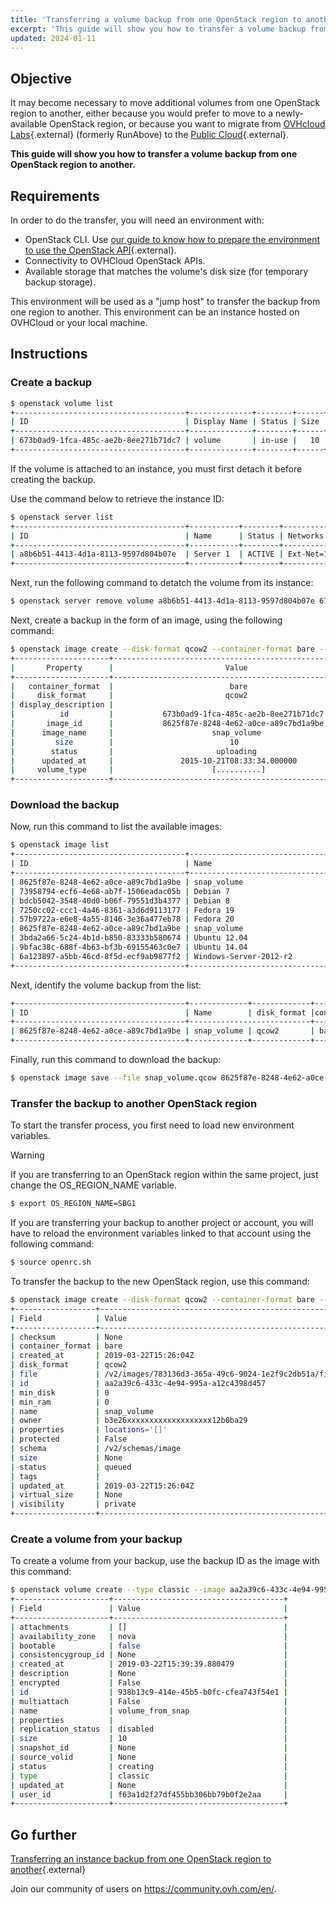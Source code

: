 ```yaml
---
title: 'Transferring a volume backup from one OpenStack region to another'
excerpt: 'This guide will show you how to transfer a volume backup from one OpenStack region to another'
updated: 2024-01-11
---
```


## Objective

It may become necessary to move additional volumes from one OpenStack region to another, either because you would prefer to move to a newly-available OpenStack region, or because you want to migrate from [OVHcloud Labs](https://labs.ovh.com/){.external} (formerly RunAbove) to the [Public Cloud](https://www.ovhcloud.com/en-sg/public-cloud/compute/){.external}.

**This guide will show you how to transfer a volume backup from one OpenStack region to another.**

## Requirements

In order to do the transfer, you will need an environment with:

- OpenStack CLI. Use [our guide to know how to prepare the environment to use the OpenStack API](prepare_the_environment_for_using_the_openstack_api1.){.external}.
- Connectivity to OVHCloud OpenStack APIs.
- Available storage that matches the volume's disk size (for temporary backup storage).

This environment will be used as a "jump host" to transfer the backup from one region to another. This environment can be an instance hosted on OVHCloud or your local machine.

## Instructions

### Create a backup

```sh
$ openstack volume list
+--------------------------------------+--------------+--------+------+----------------------------------+
| ID                                   | Display Name | Status | Size | Attached to                      |
+--------------------------------------+--------------+--------+------+----------------------------------+
| 673b0ad9-1fca-485c-ae2b-8ee271b71dc7 | volume       | in-use |   10 | Attached to Server 1 on /dev/sdb |
+--------------------------------------+--------------+--------+------+----------------------------------+
```

If the volume is attached to an instance, you must first detach it before creating the backup.

Use the command below to retrieve the instance ID:

```sh
$ openstack server list
+--------------------------------------+-----------+--------+------------------------------------------------+----------+--------+
| ID                                   | Name      | Status | Networks                                       | Image    | Flavor |
+--------------------------------------+-----------+--------+--------------------------------------------------------------------+
| a8b6b51-4413-4d1a-8113-9597d804b07e  | Server 1  | ACTIVE | Ext-Net=155.55.55.155, 2607:5300:23x:5000::8d5 | Centos 7 | b2-7   |
+--------------------------------------+-----------+--------+------------------------------------------------+----------+--------+
```

Next, run the following command to detatch the volume from its instance:

```sh
$ openstack server remove volume a8b6b51-4413-4d1a-8113-9597d804b07e 673b0ad9-1fca-485c-ae2b-8ee271b71dc7
```

Next, create a backup in the form of an image, using the following command:

```sh
$ openstack image create --disk-format qcow2 --container-format bare --volume 673b0ad9-1fca-485c-ae2b-8ee271b71dc7 snap_volume
+---------------------+------------------------------------------------------+
|       Property      |                         Value                        |
+---------------------+------------------------------------------------------+
|   container_format  |                          bare                        |
|     disk_format     |                         qcow2                        |
| display_description |                                                      |
|          id         |           673b0ad9-1fca-485c-ae2b-8ee271b71dc7       |
|       image_id      |           8625f87e-8248-4e62-a0ce-a89c7bd1a9be       |
|      image_name     |                      snap_volume                     |
|         size        |                          10                          |
|        status       |                       uploading                      |
|      updated_at     |               2015-10-21T08:33:34.000000             |
|     volume_type     |                      [..........]                    |
+---------------------+------------------------------------------------------+
```

### Download the backup

Now, run this command to list the available images:

```sh
$ openstack image list
+--------------------------------------+--------------------------------+--------+
| ID                                   | Name                           | Status |
+--------------------------------------+--------------------------------+--------+
| 8625f87e-8248-4e62-a0ce-a89c7bd1a9be | snap_volume                    | active |
| 73958794-ecf6-4e68-ab7f-1506eadac05b | Debian 7                       | active |
| bdcb5042-3548-40d0-b06f-79551d3b4377 | Debian 8                       | active |
| 7250cc02-ccc1-4a46-8361-a3d6d9113177 | Fedora 19                      | active |
| 57b9722a-e6e8-4a55-8146-3e36a477eb78 | Fedora 20                      | active |
| 8625f87e-8248-4e62-a0ce-a89c7bd1a9be | snap_volume                    | active |
| 3bda2a66-5c24-4b1d-b850-83333b580674 | Ubuntu 12.04                   | active |
| 9bfac38c-688f-4b63-bf3b-69155463c0e7 | Ubuntu 14.04                   | active |
| 6a123897-a5bb-46cd-8f5d-ecf9ab9877f2 | Windows-Server-2012-r2         | active |
+--------------------------------------+--------------------------------+--------+
```

Next, identify the volume backup from the list:

```sh
+--------------------------------------+-------------+-------------+----------------+-----------+--------+
| ID                                   | Name        | disk_format |container_format|           | Status |
+--------------------------------------+---------------------------+----------------+-----------+--------+
| 8625f87e-8248-4e62-a0ce-a89c7bd1a9be | snap_volume | qcow2       | bare           | 319356928 | active |
+--------------------------------------+-------------+-------------+----------------+-----------+--------+
```

Finally, run this command to download the backup:

```sh
$ openstack image save --file snap_volume.qcow 8625f87e-8248-4e62-a0ce-a89c7bd1a9be
```

### Transfer the backup to another OpenStack region

To start the transfer process, you first need to load new environment variables.

> [!warning]
>
If you are transferring to an OpenStack region within the same project, just change the OS_REGION_NAME variable.
>

```sh
$ export OS_REGION_NAME=SBG1
```

If you are transferring your backup to another project or account, you will have to reload the environment variables linked to that account using the following command:

```sh
$ source openrc.sh
```

To transfer the backup to the new OpenStack region, use this command:

```sh
$ openstack image create --disk-format qcow2 --container-format bare --file snap_volume.qcow snap-volume
+------------------+------------------------------------------------------+
| Field            | Value                                                |
+------------------+------------------------------------------------------+
| checksum         | None                                                 |
| container_format | bare                                                 |
| created_at       | 2019-03-22T15:26:04Z                                 |
| disk_format      | qcow2                                                |
| file             | /v2/images/783136d3-365a-49c6-9024-1e2f9c2db51a/file |
| id               | aa2a39c6-433c-4e94-995a-a12c4398d457                 |
| min_disk         | 0                                                    |
| min_ram          | 0                                                    |
| name             | snap_volume                                          |
| owner            | b3e26xxxxxxxxxxxxxxxxxxx12b0ba29                     |
| properties       | locations='[]'                                       |
| protected        | False                                                |
| schema           | /v2/schemas/image                                    |
| size             | None                                                 |
| status           | queued                                               |
| tags             |                                                      |
| updated_at       | 2019-03-22T15:26:04Z                                 |
| virtual_size     | None                                                 |
| visibility       | private                                              |
+------------------+------------------------------------------------------+
```

### Create a volume from your backup

To create a volume from your backup, use the backup ID as the image with this command:

```sh
$ openstack volume create --type classic --image aa2a39c6-433c-4e94-995a-a12c4398d457 --size 10 volume_from_snap
+---------------------+--------------------------------------+
| Field               | Value                                |
+---------------------+--------------------------------------+
| attachments         | []                                   |
| availability_zone   | nova                                 |
| bootable            | false                                |
| consistencygroup_id | None                                 |
| created_at          | 2019-03-22T15:39:39.880479           |
| description         | None                                 |
| encrypted           | False                                |
| id                  | 938b13c9-414e-45b5-b0fc-cfea743f54e1 |
| multiattach         | False                                |
| name                | volume_from_snap                     |
| properties          |                                      |
| replication_status  | disabled                             |
| size                | 10                                   |
| snapshot_id         | None                                 |
| source_volid        | None                                 |
| status              | creating                             |
| type                | classic                              |
| updated_at          | None                                 |
| user_id             | f63a1d2f27df455bb306bb79b0f2e2aa     |
+---------------------+--------------------------------------+
```

## Go further

[Transferring an instance backup from one OpenStack region to another](transfer_instance_backup_from_one_datacentre_to_another1.){.external}

Join our community of users on <https://community.ovh.com/en/>.
